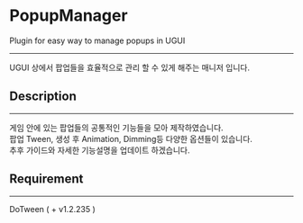 
# PopupManager

Plugin for easy way to manage popups in UGUI

---

UGUI 상에서 팝업들을 효율적으로 관리 할 수 있게 해주는 매니저 입니다.

## Description

---

게임 안에 있는 팝업들의 공통적인 기능들을 모아 제작하였습니다.  
팝업 Tween, 생성 후 Animation, Dimming등 다양한 옵션들이 있습니다.  
추후 가이드와 자세한 기능설명을 업데이트 하겠습니다.

## Requirement

---

DoTween ( + v1.2.235 )